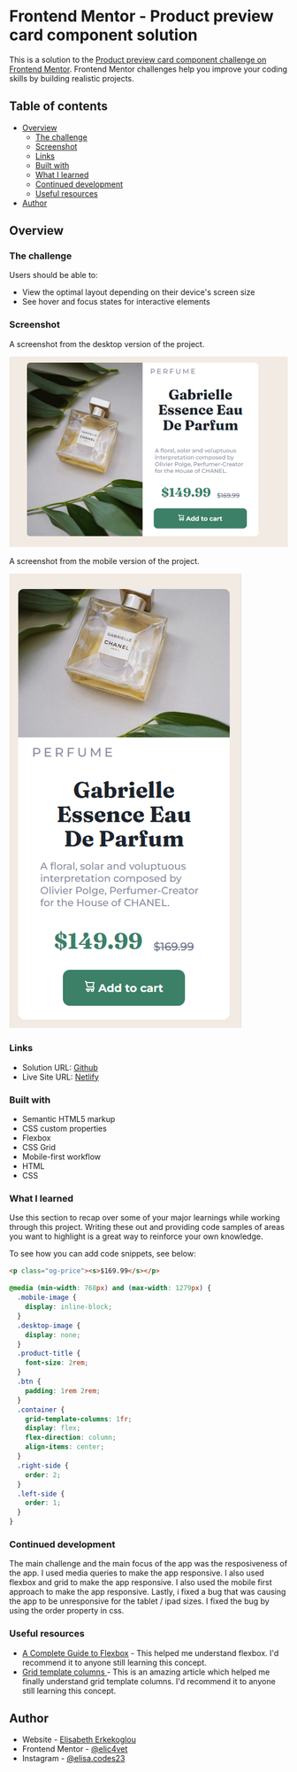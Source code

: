 # Frontend Mentor - Product preview card component solution

This is a solution to the [Product preview card component challenge on Frontend Mentor](https://www.frontendmentor.io/challenges/product-preview-card-component-GO7UmttRfa). Frontend Mentor challenges help you improve your coding skills by building realistic projects.

## Table of contents

- [Overview](#overview)
  - [The challenge](#the-challenge)
  - [Screenshot](#screenshot)
  - [Links](#links)
  - [Built with](#built-with)
  - [What I learned](#what-i-learned)
  - [Continued development](#continued-development)
  - [Useful resources](#useful-resources)
- [Author](#author)

## Overview

### The challenge

Users should be able to:

- View the optimal layout depending on their device's screen size
- See hover and focus states for interactive elements

### Screenshot

A screenshot from the desktop version of the project.

![](./images/product-preview-screenshot.png)

A screenshot from the mobile version of the project.

![](./images/product-preview-screenshot-mobile.png)

### Links

- Solution URL: [Github](https://github.com/elic4vet/product-preview)
- Live Site URL: [Netlify](https://product-preview-23.netlify.app/)

### Built with

- Semantic HTML5 markup
- CSS custom properties
- Flexbox
- CSS Grid
- Mobile-first workflow
- HTML
- CSS

### What I learned

Use this section to recap over some of your major learnings while working through this project. Writing these out and providing code samples of areas you want to highlight is a great way to reinforce your own knowledge.

To see how you can add code snippets, see below:

```html
<p class="og-price"><s>$169.99</s></p>
```

```css
@media (min-width: 768px) and (max-width: 1279px) {
  .mobile-image {
    display: inline-block;
  }
  .desktop-image {
    display: none;
  }
  .product-title {
    font-size: 2rem;
  }
  .btn {
    padding: 1rem 2rem;
  }
  .container {
    grid-template-columns: 1fr;
    display: flex;
    flex-direction: column;
    align-items: center;
  }
  .right-side {
    order: 2;
  }
  .left-side {
    order: 1;
  }
}
```

### Continued development

The main challenge and the main focus of the app was the resposiveness of the app. I used media queries to make the app responsive. I also used flexbox and grid to make the app responsive. I also used the mobile first approach to make the app responsive. Lastly, i fixed a bug that was causing the app to be unresponsive for the tablet / ipad sizes. I fixed the bug by using the order property in css.

### Useful resources

- [A Complete Guide to Flexbox](https://css-tricks.com/snippets/css/a-guide-to-flexbox/) - This helped me understand flexbox. I'd recommend it to anyone still learning this concept.
- [Grid template columns ](https://developer.mozilla.org/en-US/docs/Web/CSS/grid-template-columns) - This is an amazing article which helped me finally understand grid template columns. I'd recommend it to anyone still learning this concept.

## Author

- Website - [Elisabeth Erkekoglou ](https://www.linkedin.com/in/eerkekoglou/)
- Frontend Mentor - [@elic4vet](https://www.frontendmentor.io/profile/elic4vet)
- Instagram - [@elisa.codes23](https://www.instagram.com/elisa.codes23/)
